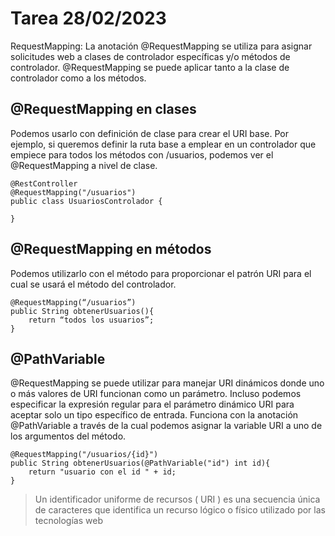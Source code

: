 # Tarea 28/02/2023 #

RequestMapping: La anotación @RequestMapping se utiliza para asignar solicitudes web a clases de controlador específicas y/o métodos de controlador. @RequestMapping se puede aplicar tanto a la clase de controlador como a los métodos.

## @RequestMapping en clases ##

Podemos usarlo con definición de clase para crear el URI base. Por ejemplo, si queremos definir la ruta base a emplear en un controlador que empiece para todos los métodos con /usuarios, podemos ver el @RequestMapping a nivel de clase.
```
@RestController
@RequestMapping("/usuarios")
public class UsuariosControlador {
 
}
```
## @RequestMapping en métodos ##
Podemos utilizarlo con el método para proporcionar el patrón URI para el cual se usará el método del controlador.

```
@RequestMapping(“/usuarios”)
public String obtenerUsuarios(){
    return “todos los usuarios”;
}
```
## @PathVariable ##
@RequestMapping se puede utilizar para manejar URI dinámicos donde uno o más valores de URI funcionan como un parámetro. Incluso podemos especificar la expresión regular para el parámetro dinámico URI para aceptar solo un tipo específico de entrada. Funciona con la anotación @PathVariable a través de la cual podemos asignar la variable URI a uno de los argumentos del método.
```
@RequestMapping("/usuarios/{id}")
public String obtenerUsuarios(@PathVariable("id") int id){
    return "usuario con el id " + id;
}
```


> Un identificador uniforme de recursos ( URI ) es una secuencia única de caracteres que identifica un recurso lógico o físico utilizado por las tecnologías web
